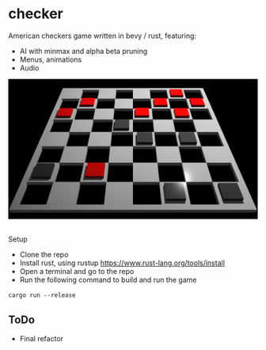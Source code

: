 # checker
American checkers game written in bevy / rust, featuring:
 - AI with minmax and alpha beta pruning
 - Menus, animations
 - Audio


![Screenshot](https://github.com/ushahid/checkers/blob/main/assets/images/logo.png)

## 
Setup
- Clone the repo
- Install rust, using rustup https://www.rust-lang.org/tools/install
- Open a terminal and go to the repo
- Run the following command to build and run the game
```
cargo run --release
```

## ToDo
- Final refactor

